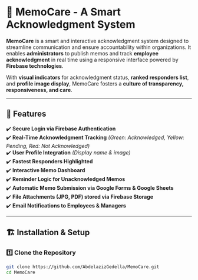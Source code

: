 # 📌 MemoCare - A Smart Acknowledgment System

**MemoCare** is a smart and interactive acknowledgment system designed to streamline communication and ensure accountability within organizations. It enables **administrators** to publish memos and track **employee acknowledgment** in real time using a responsive interface powered by **Firebase technologies**.

With **visual indicators** for acknowledgment status, **ranked responders list**, and **profile image display**, MemoCare fosters a **culture of transparency, responsiveness, and care**.

---

## 🚀 Features

✔️ **Secure Login via Firebase Authentication**  
✔️ **Real-Time Acknowledgment Tracking** _(Green: Acknowledged, Yellow: Pending, Red: Not Acknowledged)_  
✔️ **User Profile Integration** _(Display name & image)_  
✔️ **Fastest Responders Highlighted**  
✔️ **Interactive Memo Dashboard**  
✔️ **Reminder Logic for Unacknowledged Memos**  
✔️ **Automatic Memo Submission via Google Forms & Google Sheets**  
✔️ **File Attachments (JPG, PDF) stored via Firebase Storage**  
✔️ **Email Notifications to Employees & Managers**  

---

## 🏗️ Installation & Setup

### 1️⃣ **Clone the Repository**
```sh
git clone https://github.com/AbdelazizGedella/MemoCare.git
cd MemoCare


